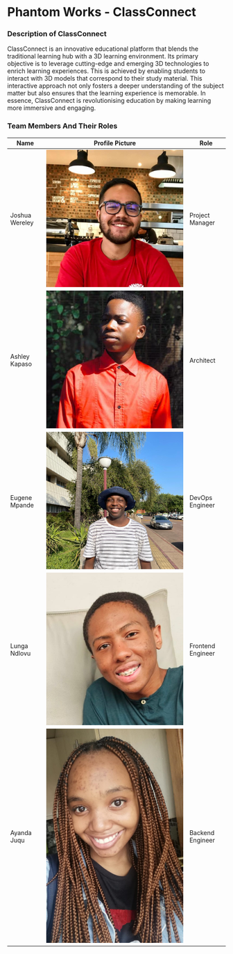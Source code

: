 # Phantom Works - ClassConnect

### Description of ClassConnect

ClassConnect is an innovative educational platform that blends the traditional learning
hub with a 3D learning environment. Its primary objective is to leverage cutting-edge
and emerging 3D technologies to enrich learning experiences. This is achieved by
enabling students to interact with 3D models that correspond to their study material.
This interactive approach not only fosters a deeper understanding of the subject matter
but also ensures that the learning experience is memorable. In essence, ClassConnect
is revolutionising education by making learning more immersive and engaging.

### Team Members And Their Roles

| Name           | Profile Picture                                           | Role              |
| -------------- | --------------------------------------------------------- | ----------------- |
| Joshua Wereley | ![Joshua](./profile-pictures/joshua-profile-picture.jpeg) | Project Manager   |
| Ashley Kapaso  | ![Ashley](./profile-pictures/ashley-profile-picture.jpeg) | Architect         |
| Eugene Mpande  | ![Eugene](./profile-pictures/eugene-profile-picture.jpeg) | DevOps Engineer   |
| Lunga Ndlovu   | ![Lunga](./profile-pictures/lunga-profile-picture.jpeg)   | Frontend Engineer |
| Ayanda Juqu    | ![Ayanda](./profile-pictures/ayanda-profile-picture.jpeg) | Backend Engineer  |
